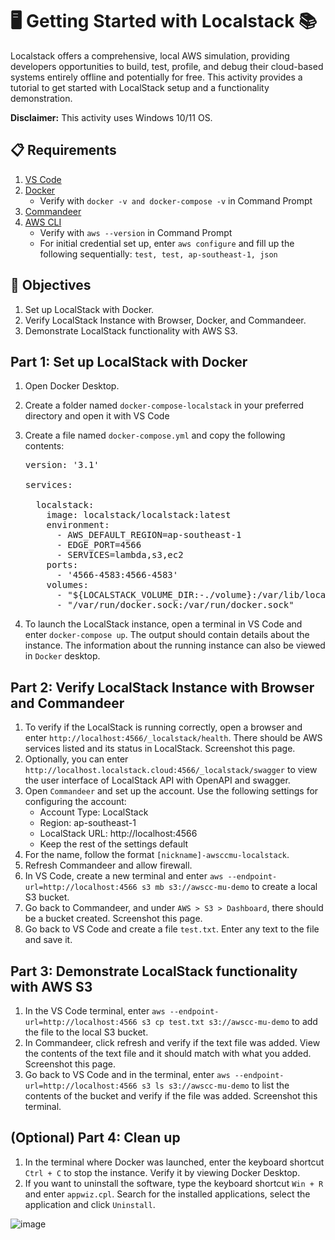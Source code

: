 # 🖥️ Getting Started with Localstack 📚

Localstack offers a comprehensive, local AWS simulation, providing developers opportunities to build, test, profile, and debug their cloud-based systems entirely offline and potentially for free. This activity provides a tutorial to get started with LocalStack setup and a functionality demonstration.

**Disclaimer:** This activity uses Windows 10/11 OS.

## 📋 Requirements
1. [VS Code](https://code.visualstudio.com/download)
2. [Docker](https://docs.docker.com/desktop/setup/install/windows-install/)
   - Verify with `docker -v and docker-compose -v` in Command Prompt
4. [Commandeer](https://getcommandeer.com/download-app)
5. [AWS CLI](https://docs.aws.amazon.com/cli/latest/userguide/getting-started-install.html)
   - Verify with `aws --version` in Command Prompt
   - For initial credential set up, enter `aws configure` and fill up the following sequentially: `test, test, ap-southeast-1, json`
   
## 🎯 Objectives
1. Set up LocalStack with Docker.
2. Verify LocalStack Instance with Browser, Docker, and Commandeer.
3. Demonstrate LocalStack functionality with AWS S3.

## Part 1: Set up LocalStack with Docker
1. Open Docker Desktop.
2. Create a folder named `docker-compose-localstack` in your preferred directory and open it with VS Code
3. Create a file named `docker-compose.yml` and copy the following contents:
   
   <pre>
   version: '3.1'

   services:
   
     localstack:
       image: localstack/localstack:latest
       environment:
         - AWS_DEFAULT_REGION=ap-southeast-1
         - EDGE_PORT=4566
         - SERVICES=lambda,s3,ec2
       ports:
         - '4566-4583:4566-4583'
       volumes:
         - "${LOCALSTACK_VOLUME_DIR:-./volume}:/var/lib/localstack"
         - "/var/run/docker.sock:/var/run/docker.sock"
   </pre>

4. To launch the LocalStack instance, open a terminal in VS Code and enter `docker-compose up`. The output should contain details about the instance. The information about the running instance can also be viewed in `Docker` desktop.

## Part 2: Verify LocalStack Instance with Browser and Commandeer
1. To verify if the LocalStack is running correctly, open a browser and enter `http://localhost:4566/_localstack/health`. There should be AWS services listed and its status in LocalStack. Screenshot this page.
2. Optionally, you can enter `http://localhost.localstack.cloud:4566/_localstack/swagger` to view the user interface of LocalStack API with OpenAPI and swagger.
3. Open `Commandeer` and set up the account. Use the following settings for configuring the account:
   - Account Type: LocalStack
   - Region: ap-southeast-1
   - LocalStack URL: http://localhost:4566
   - Keep the rest of the settings default
4. For the name, follow the format `[nickname]-awsccmu-localstack`.
5. Refresh Commandeer and allow firewall.
6. In VS Code, create a new terminal and enter `aws --endpoint-url=http://localhost:4566 s3 mb s3://awscc-mu-demo` to create a local S3 bucket.
7. Go back to Commandeer, and under `AWS > S3 > Dashboard`, there should be a bucket created. Screenshot this page.
8. Go back to VS Code and create a file `test.txt`. Enter any text to the file and save it.

## Part 3: Demonstrate LocalStack functionality with AWS S3
1. In the VS Code terminal, enter `aws --endpoint-url=http://localhost:4566 s3 cp test.txt s3://awscc-mu-demo` to add the file to the local S3 bucket.
2. In Commandeer, click refresh and verify if the text file was added. View the contents of the text file and it should match with what you added. Screenshot this page.
3. Go back to VS Code and in the terminal, enter `aws --endpoint-url=http://localhost:4566 s3 ls s3://awscc-mu-demo` to list the contents of the bucket and verify if the file was added. Screenshot this terminal.

## (Optional) Part 4: Clean up
1. In the terminal where Docker was launched, enter the keyboard shortcut `Ctrl + C` to stop the instance. Verify it by viewing Docker Desktop.
2. If you want to uninstall the software, type the keyboard shortcut `Win + R` and enter `appwiz.cpl`. Search for the installed applications, select the application and click `Uninstall`.

![image](https://github.com/user-attachments/assets/7a25dca3-3c38-4174-b8e2-3317e259db34)
